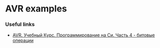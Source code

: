 # AVR examples

### Useful links

* [AVR. Учебный Курс. Программирование на Си. Часть 4 - битовые операции](http://easyelectronics.ru/avr-uchebnyj-kurs-programmirovanie-na-si-chast-4.html)
